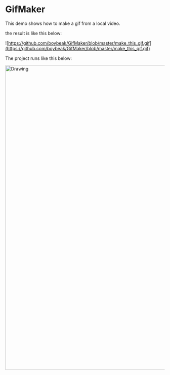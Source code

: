 # GifMaker

This demo shows how to make a gif from a local video.

the result is like this below:

![https://github.com/boybeak/GifMaker/blob/master/make_this_gif.gif](https://github.com/boybeak/GifMaker/blob/master/make_this_gif.gif)

The project runs like this below:

<img src="https://github.com/boybeak/GifMaker/blob/master/demo_pic.png" alt="Drawing" style="width: 540px; height: 960px"/>



